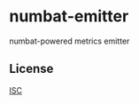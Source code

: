 numbat-emitter
==============

numbat-powered metrics emitter

## License

[ISC](http://opensource.org/licenses/ISC)
